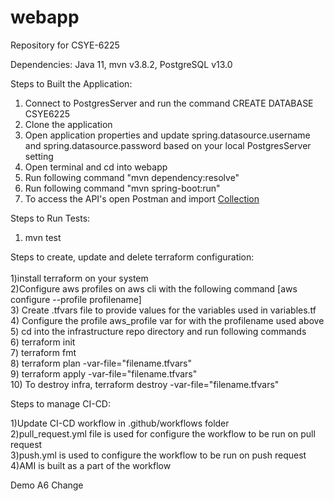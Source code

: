 # webapp

Repository for CSYE-6225

Dependencies:
Java 11,
mvn v3.8.2,
PostgreSQL v13.0

Steps to Built the Application:
1) Connect to PostgresServer and run the command CREATE DATABASE CSYE6225
2) Clone the application
3) Open application properties and update  spring.datasource.username and spring.datasource.password based on your local PostgresServer setting
4) Open terminal and cd into webapp
5) Run following command "mvn dependency:resolve"
6) Run following command "mvn spring-boot:run"
7) To access the API's open Postman and import [Collection](https://github.com/Olly96/webapp/blob/main/CSYE-6225%20webapp.postman_collection.json)

Steps to Run Tests:<br>
1) mvn test


Steps to create, update and delete terraform configuration:<br><br>
1)install terraform on your system<br>
2)Configure aws profiles on aws cli with the following command [aws configure --profile profilename]<br>
3) Create .tfvars file to provide values for the variables used in variables.tf<br>
4) Configure the profile aws_profile var for with the profilename used above<br>
5) cd into the infrastructure repo directory and run following commands<br>
6) terraform init<br>
7) terraform fmt<br>
8) terraform plan -var-file="filename.tfvars"<br>
9) terraform apply -var-file="filename.tfvars"<br>
10) To destroy infra, terraform destroy -var-file="filename.tfvars"<br>

Steps to manage CI-CD:<br>

1)Update CI-CD workflow in .github/workflows folder<br>
2)pull_request.yml file is used for configure the workflow to be run on pull request<br>
3)push.yml is used to configure the workflow to be run on push request<br>
4)AMI is built as a part of the workflow<br>


Demo A6 Change
